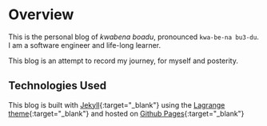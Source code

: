 # Overview
This is the personal blog of *kwabena boadu*, pronounced `kwa-be-na bu3-du`. I am a software engineer and life-long learner.

This blog is an attempt to record my journey, for myself and posterity.

## Technologies Used 
This blog is built with [Jekyll](https://jekyllrb.com/docs/home/){:target="_blank"} using the [Lagrange theme](https://github.com/LeNPaul/Lagrange/){:target="_blank"} and hosted on [Github Pages](https://pages.github.com/){:target="_blank"}

 